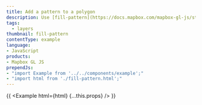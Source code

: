 ```yaml
---
title: Add a pattern to a polygon
description: Use [fill-pattern](https://docs.mapbox.com/mapbox-gl-js/style-spec/#paint-fill-fill-pattern) to draw a polygon from a repeating image pattern.
tags:
  - layers
thumbnail: fill-pattern
contentType: example
language:
- JavaScript
products:
- Mapbox GL JS
prependJs:
- "import Example from '../../components/example';"
- "import html from './fill-pattern.html';"
---
```


{{ <Example html={html} {...this.props} /> }}
